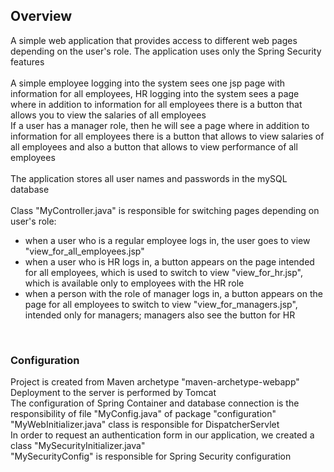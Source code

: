 <h2>Overview</h2>
A simple web application that provides access to different web pages depending on the user's role. The application uses only the Spring Security features
<br><br>
A simple employee logging into the system sees one jsp page with information for all employees, HR logging into the system sees a page where in addition to information for all employees there is a button that allows you to view the salaries of all employees<br>
If a user has a manager role, then he will see a page where in addition to information for all employees there is a button that allows to view salaries of all employees and also a button that allows to view performance of all employees
<br><br>
The application stores all user names and passwords in the mySQL database 
<br><br>
Class "MyController.java" is responsible for switching pages depending on user's role:
<br>
<ul>
<li>when a user who is a regular employee logs in, the user goes to view "view_for_all_employees.jsp"</li> 
<li>when a user who is HR logs in, a button appears on the page intended for all employees, which is used to switch to view "view_for_hr.jsp", which is available only to employees with the HR role</li> 
<li>when a person with the role of manager logs in, a button appears on the page for all employees to switch to view "view_for_managers.jsp", intended only for managers; managers also see the button for HR</li>
</ul>
<br>
<h3>Configuration</h3>
Project is created from Maven archetype "maven-archetype-webapp"<br>
Deployment to the server is performed by Tomcat<br>
The configuration of Spring Container and database connection is the responsibility of file "MyConfig.java" of package "configuration"<br>
"MyWebInitializer.java" class is responsible for DispatcherServlet<br>
In order to request an authentication form in our application, we created a class "MySecurityInitializer.java"<br>
"MySecurityConfig" is responsible for Spring Security configuration
